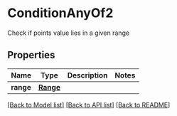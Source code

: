 # ConditionAnyOf2

Check if points value lies in a given range
## Properties
Name | Type | Description | Notes
------------ | ------------- | ------------- | -------------
**range** | [**Range**](Range.md) |  | 

[[Back to Model list]](../README.md#documentation-for-models) [[Back to API list]](../README.md#documentation-for-api-endpoints) [[Back to README]](../README.md)


